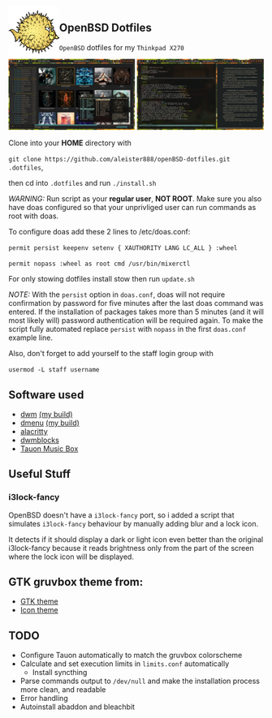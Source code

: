 <img src="https://raw.githubusercontent.com/aleister888/openBSD-dotfiles/master/img/puffy.png" align="left" height="100px">

## OpenBSD Dotfiles

`OpenBSD` dotfiles for my `Thinkpad X270`

<p float="left">
    <img src="https://raw.githubusercontent.com/aleister888/openBSD-dotfiles/main/img/screenshot1.jpg" width="49.5%" />
    <img src="https://raw.githubusercontent.com/aleister888/openBSD-dotfiles/main/img/screenshot.jpg" width="49.5%" />
</p>

Clone into your __HOME__ directory with

`git clone https://github.com/aleister888/openBSD-dotfiles.git .dotfiles`,

then cd into `.dotfiles` and run `./install.sh`

_WARNING:_ Run script as your __regular user__, __NOT ROOT__. Make sure you also have doas configured so that your unprivliged user can run commands as root with doas.

To configure doas add these 2 lines to /etc/doas.conf:

`permit persist keepenv setenv { XAUTHORITY LANG LC_ALL } :wheel`

`permit nopass :wheel as root cmd /usr/bin/mixerctl`

For only stowing dotfiles install stow then run `update.sh`

_NOTE:_ With the `persist` option in `doas.conf`, doas will not require confirmation by password for five minutes after the last doas command was entered. If the installation of packages takes more than 5 minutes (and it will most likely will) password authentication will be required again. To make the script fully automated replace `persist` with `nopass` in the first `doas.conf` example line.

Also, don't forget to add yourself to the staff login group with

`usermod -L staff username`

## Software used

- [dwm](https://dwm.suckless.org/) [(my build)](https://github.com/aleister888/openBSD-dotfiles/tree/main/dwm)
- [dmenu](https://tools.suckless.org/dmenu/) [(my build)](https://github.com/aleister888/openBSD-dotfiles/tree/main/dmenu)
- [alacritty](https://alacritty.org/)
- [dwmblocks](https://github.com/UtkarshVerma/dwmblocks-async/)
- [Tauon Music Box](https://github.com/Taiko2k/TauonMusicBox)

## Useful Stuff

### i3lock-fancy

OpenBSD doesn't have a `i3lock-fancy` port, so i added a script that
simulates `i3lock-fancy` behaviour by manually adding blur and a lock icon.

It detects if it should display a dark or light icon even better than
the original i3lock-fancy because it reads brightness only from the part
of the screen where the lock icon will be displayed.

## GTK gruvbox theme from:

- [GTK theme](https://github.com/jmattheis/gruvbox-dark-icons-gtk)
- [Icon theme](https://github.com/jmattheis/gruvbox-dark-gtk)

## TODO

- Configure Tauon automatically to match the gruvbox colorscheme
- Calculate and set execution limits in `limits.conf` automatically
    - Install syncthing
- Parse commands output to `/dev/null` and make the installation process more clean, and readable
- Error handling
- Autoinstall abaddon and bleachbit
